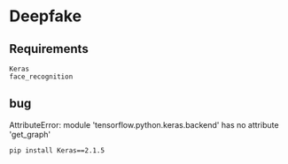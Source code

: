 # Deepfake

## Requirements

```
Keras
face_recognition
```

## bug
AttributeError: module 'tensorflow.python.keras.backend' has no attribute 'get_graph'
```
pip install Keras==2.1.5
```
